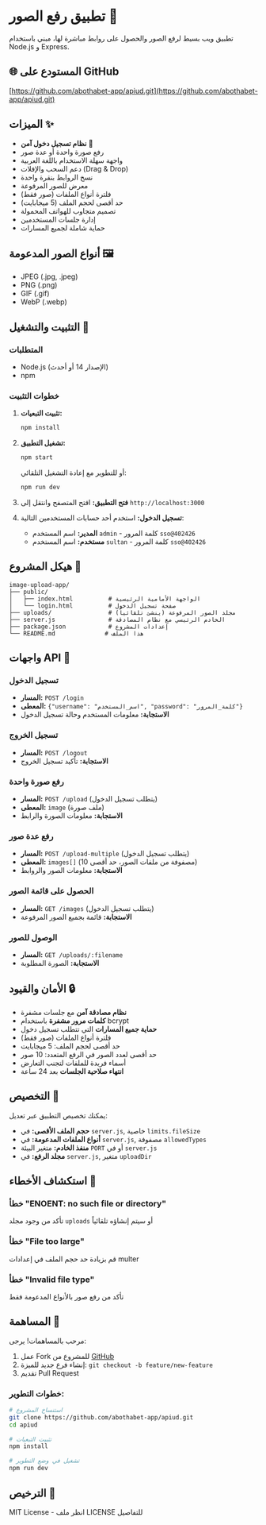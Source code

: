 # تطبيق رفع الصور 📸

تطبيق ويب بسيط لرفع الصور والحصول على روابط مباشرة لها، مبني باستخدام Node.js و Express.

## 🌐 المستودع على GitHub
[https://github.com/abothabet-app/apiud.git](https://github.com/abothabet-app/apiud.git)

## الميزات ✨

- **نظام تسجيل دخول آمن** 🔐
- رفع صورة واحدة أو عدة صور
- واجهة سهلة الاستخدام باللغة العربية
- دعم السحب والإفلات (Drag & Drop)
- نسخ الروابط بنقرة واحدة
- معرض للصور المرفوعة
- فلترة أنواع الملفات (صور فقط)
- حد أقصى لحجم الملف (5 ميجابايت)
- تصميم متجاوب للهواتف المحمولة
- إدارة جلسات المستخدمين
- حماية شاملة لجميع المسارات

## أنواع الصور المدعومة 🖼️

- JPEG (.jpg, .jpeg)
- PNG (.png)
- GIF (.gif)
- WebP (.webp)

## التثبيت والتشغيل 🚀

### المتطلبات
- Node.js (الإصدار 14 أو أحدث)
- npm

### خطوات التثبيت

1. **تثبيت التبعيات:**
   ```bash
   npm install
   ```

2. **تشغيل التطبيق:**
   ```bash
   npm start
   ```
   
   أو للتطوير مع إعادة التشغيل التلقائي:
   ```bash
   npm run dev
   ```

3. **فتح التطبيق:**
   افتح المتصفح وانتقل إلى `http://localhost:3000`
   
4. **تسجيل الدخول:**
   استخدم أحد حسابات المستخدمين التالية:
   - **المدير:** اسم المستخدم `admin` - كلمة المرور `sso@402426`
   - **مستخدم:** اسم المستخدم `sultan` - كلمة المرور `sso@402426`

## هيكل المشروع 📁

```
image-upload-app/
├── public/
│   ├── index.html          # الواجهة الأمامية الرئيسية
│   └── login.html          # صفحة تسجيل الدخول
├── uploads/                # مجلد الصور المرفوعة (ينشئ تلقائياً)
├── server.js               # الخادم الرئيسي مع نظام المصادقة
├── package.json            # إعدادات المشروع
└── README.md              # هذا الملف
```

## واجهات API 🔌

### تسجيل الدخول
- **المسار:** `POST /login`
- **المعطى:** `{"username": "اسم_المستخدم", "password": "كلمة_المرور"}`
- **الاستجابة:** معلومات المستخدم وحالة تسجيل الدخول

### تسجيل الخروج
- **المسار:** `POST /logout`
- **الاستجابة:** تأكيد تسجيل الخروج

### رفع صورة واحدة
- **المسار:** `POST /upload` (يتطلب تسجيل الدخول)
- **المعطى:** `image` (ملف صورة)
- **الاستجابة:** معلومات الصورة والرابط

### رفع عدة صور
- **المسار:** `POST /upload-multiple` (يتطلب تسجيل الدخول)
- **المعطى:** `images[]` (مصفوفة من ملفات الصور، حد أقصى 10)
- **الاستجابة:** معلومات الصور والروابط

### الحصول على قائمة الصور
- **المسار:** `GET /images` (يتطلب تسجيل الدخول)
- **الاستجابة:** قائمة بجميع الصور المرفوعة

### الوصول للصور
- **المسار:** `GET /uploads/:filename`
- **الاستجابة:** الصورة المطلوبة

## الأمان والقيود 🔒

- **نظام مصادقة آمن** مع جلسات مشفرة
- **كلمات مرور مشفرة** باستخدام bcrypt
- **حماية جميع المسارات** التي تتطلب تسجيل دخول
- فلترة أنواع الملفات (صور فقط)
- حد أقصى لحجم الملف: 5 ميجابايت
- حد أقصى لعدد الصور في الرفع المتعدد: 10 صور
- أسماء فريدة للملفات لتجنب التعارض
- **انتهاء صلاحية الجلسات** بعد 24 ساعة

## التخصيص 🎨

يمكنك تخصيص التطبيق عبر تعديل:

- **حجم الملف الأقصى:** في `server.js`, خاصية `limits.fileSize`
- **أنواع الملفات المدعومة:** في `server.js`, مصفوفة `allowedTypes`
- **منفذ الخادم:** متغير البيئة `PORT` أو في `server.js`
- **مجلد الرفع:** في `server.js`, متغير `uploadDir`

## استكشاف الأخطاء 🔧

### خطأ "ENOENT: no such file or directory"
تأكد من وجود مجلد `uploads` أو سيتم إنشاؤه تلقائياً

### خطأ "File too large"
قم بزيادة حد حجم الملف في إعدادات multer

### خطأ "Invalid file type"
تأكد من رفع صور بالأنواع المدعومة فقط

## المساهمة 🤝

مرحب بالمساهمات! يرجى:
1. عمل Fork للمشروع من [GitHub](https://github.com/abothabet-app/apiud.git)
2. إنشاء فرع جديد للميزة: `git checkout -b feature/new-feature`
3. تقديم Pull Request

### خطوات التطوير:
```bash
# استنساخ المشروع
git clone https://github.com/abothabet-app/apiud.git
cd apiud

# تثبيت التبعيات
npm install

# تشغيل في وضع التطوير
npm run dev
```

## الترخيص 📜

MIT License - انظر ملف LICENSE للتفاصيل
